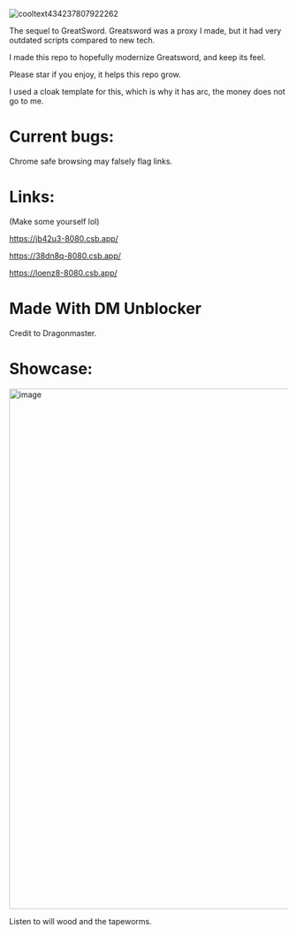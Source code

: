 ![cooltext434237807922262](https://user-images.githubusercontent.com/119009502/233846585-d725d79c-6e1a-4b29-b2be-3f247ed6d9e5.png)

The sequel to GreatSword. Greatsword was a proxy I made, but it had very outdated scripts compared to new tech. 

I made this repo to hopefully modernize Greatsword, and keep its feel.

Please star if you enjoy, it helps this repo grow.

I used a cloak template for this, which is why it has arc, the money does not go to me. 
# Current bugs:
Chrome safe browsing may falsely flag links.
# Links:

(Make some yourself lol)

https://jb42u3-8080.csb.app/

https://38dn8q-8080.csb.app/

https://loenz8-8080.csb.app/


# Made With DM Unblocker

Credit to Dragonmaster.

# Showcase:

<img width="941" alt="image" src="https://user-images.githubusercontent.com/119009502/234257963-b32e4981-d77a-420b-b45a-36e322319a03.png">

Listen to will wood and the tapeworms.

